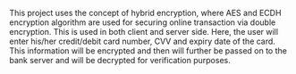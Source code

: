 This project uses the concept of hybrid encryption, where AES and ECDH encryption algorithm are used for securing online transaction via double encryption. This is used in both client and server side. Here, the user will enter his/her credit/debit card number, CVV and expiry date of the card. This information will be encrypted and then will further be passed on to the bank server and will be decrypted for verification purposes.

